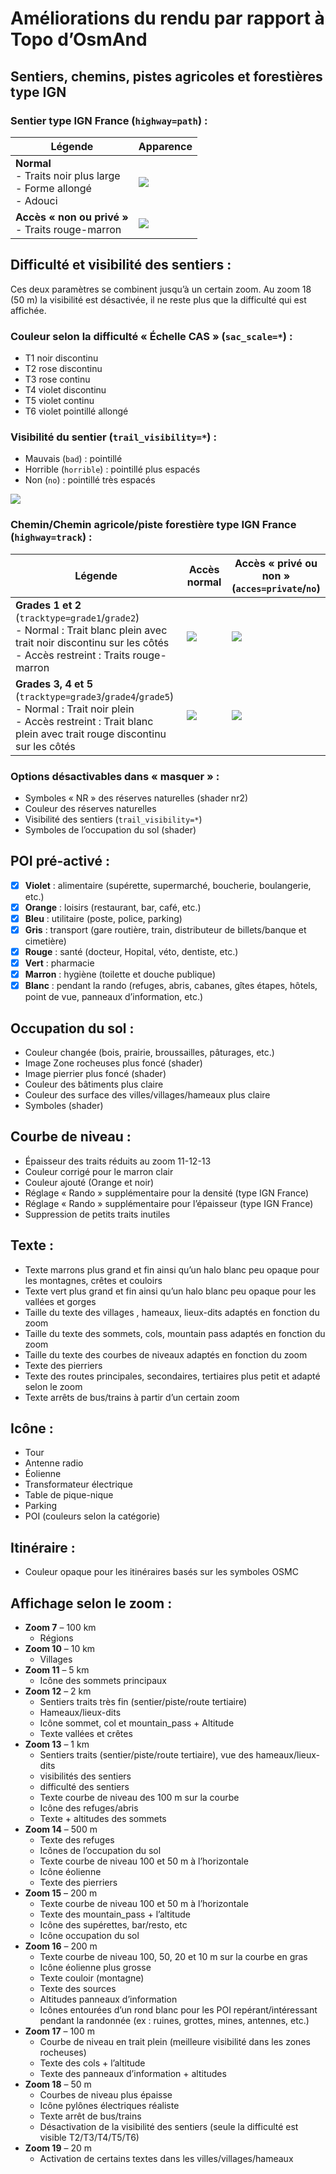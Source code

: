 # Améliorations du rendu par rapport à Topo d’OsmAnd
## Sentiers, chemins, pistes agricoles et forestières type IGN


### Sentier type IGN France (`highway=path`) :
| Légende             | Apparence                                                                   |
|---------------------|-----------------------------------------------------------------------------|
| **Normal**<br>- Traits noir plus large<br>- Forme allongé<br>- Adouci  | ![](jpg/Adoucit.jpg)     |
| **Accès « non ou privé »**<br>- Traits rouge-marron                    | ![](jpg/path-access.jpg) |


## Difficulté et visibilité des sentiers :
Ces deux paramètres se combinent jusqu’à un certain zoom. Au zoom 18 (50 m) la visibilité est désactivée, il ne reste plus que la difficulté qui est affichée.

### Couleur selon la difficulté « Échelle CAS » (`sac_scale=*`) :
- T1 noir discontinu
- T2 rose discontinu
- T3 rose continu
- T4 violet discontinu
- T5 violet continu
- T6 violet pointillé allongé

### Visibilité du sentier (`trail_visibility=*`) :
- Mauvais (`bad`) : pointillé
- Horrible (`horrible`) : pointillé plus espacés
- Non (`no`) : pointillé très espacés

![](jpg/Legende.jpg)

### Chemin/Chemin agricole/piste forestière type IGN France (`highway=track`) :

| Légende                                                                                                         | Accès normal                 | Accès « privé ou non »<br>(`acces=private`/`no`) |
|-----------------------------------------------------------------------------------------------------------------|------------------------------|--|
| **Grades 1 et 2** (`tracktype=grade1`/`grade2`)<br>- Normal : Trait blanc plein avec trait noir discontinu sur les côtés<br>- Accès restreint : Traits rouge-marron  | ![](jpg/tracktype-1-2.jpg) | ![](jpg/track-1-2-access.jpg) |
| **Grades 3, 4 et 5** (`tracktype=grade3`/`grade4`/`grade5`)<br>- Normal : Trait noir plein<br>- Accès restreint : Trait blanc plein avec trait rouge discontinu sur les côtés | ![](jpg/tracktype-3-4-5.jpg) | ![](jpg/track-3-4-5-access.jpg) |

### Options désactivables dans « masquer » :
- Symboles « NR » des réserves naturelles (shader nr2)
- Couleur des réserves naturelles
- Visibilité des sentiers (`trail_visibility=*`)
- Symboles de l’occupation du sol (shader)

## POI pré-activé :
- [x] **Violet** : alimentaire (supérette, supermarché, boucherie, boulangerie, etc.)
- [x] **Orange** : loisirs (restaurant, bar, café, etc.)
- [x] **Bleu** : utilitaire (poste, police, parking)
- [x] **Gris** : transport (gare routière, train, distributeur de billets/banque et cimetière)
- [x] **Rouge** : santé (docteur, Hopital, véto, dentiste, etc.)
- [x] **Vert** : pharmacie
- [x] **Marron** : hygiène (toilette et douche publique)
- [x] **Blanc** : pendant la rando (refuges, abris, cabanes, gîtes étapes, hôtels, point de vue, panneaux d’information, etc.)

## Occupation du sol :
- Couleur changée (bois, prairie, broussailles, pâturages, etc.)
- Image Zone rocheuses plus foncé (shader)
- Image pierrier plus foncé (shader)
- Couleur des bâtiments plus claire
- Couleur des surface des villes/villages/hameaux plus claire
- Symboles (shader)

## Courbe de niveau :
- Épaisseur des traits réduits au zoom 11-12-13
- Couleur corrigé pour le marron clair
- Couleur ajouté (Orange et noir)
- Réglage « Rando » supplémentaire pour la densité (type IGN France)
- Réglage « Rando » supplémentaire pour l’épaisseur (type IGN France)
- Suppression de petits traits inutiles

## Texte :
- Texte marrons plus grand et fin ainsi qu’un halo blanc peu opaque pour les montagnes, crêtes et couloirs
- Texte vert plus grand et fin ainsi qu’un halo blanc peu opaque pour les vallées et gorges
- Taille du texte des villages , hameaux, lieux-dits adaptés en fonction du zoom
- Taille du texte des sommets, cols, mountain pass adaptés en fonction du zoom
- Taille du texte des courbes de niveaux adaptés en fonction du zoom
- Texte des pierriers
- Texte des routes principales, secondaires, tertiaires plus petit et adapté selon le zoom
- Texte arrêts de bus/trains à partir d’un certain zoom

## Icône :
- Tour
- Antenne radio 
- Éolienne
- Transformateur électrique
- Table de pique-nique
- Parking
- POI (couleurs selon la catégorie)

## Itinéraire :
- Couleur opaque pour les itinéraires basés sur les symboles OSMC

## Affichage selon le zoom :
- **Zoom 7** – 100 km
  - Régions
- **Zoom 10** – 10 km
  - Villages
- **Zoom 11** – 5 km
  - Icône des sommets principaux
- **Zoom 12** – 2 km
  - Sentiers traits très fin (sentier/piste/route tertiaire)
  - Hameaux/lieux-dits
  - Icône sommet, col et mountain_pass + Altitude
  - Texte vallées et crêtes
- **Zoom 13** – 1 km
  - Sentiers traits (sentier/piste/route tertiaire), vue des hameaux/lieux-dits
  - visibilités des sentiers
  - difficulté des sentiers
  - Texte courbe de niveau des 100 m sur la courbe
  - Icône des refuges/abris
  - Texte + altitudes des sommets
- **Zoom 14** – 500 m
  - Texte des refuges
  - Icônes de l’occupation du sol
  - Texte courbe de niveau 100 et 50 m à l’horizontale
  - Icône éolienne
  - Texte des pierriers
- **Zoom 15** – 200 m
  - Texte courbe de niveau 100 et 50 m à l’horizontale
  - Texte des mountain_pass + l’altitude
  - Icône des supérettes, bar/resto, etc
  - Icône occupation du sol
- **Zoom 16** – 200 m
  - Texte courbe de niveau 100, 50, 20 et 10 m sur la courbe en gras
  - Icône éolienne plus grosse
  - Texte couloir (montagne)
  - Texte des sources
  - Altitudes panneaux d’information
  - Icônes entourées d’un rond blanc pour les POI repérant/intéressant pendant la randonnée (ex : ruines, grottes, mines, antennes, etc.)
- **Zoom 17** – 100 m
  - Courbe de niveau en trait plein (meilleure visibilité dans les zones rocheuses)
  - Texte des cols + l’altitude
  - Texte des panneaux d’information + altitudes
- **Zoom 18** – 50 m
  - Courbes de niveau plus épaisse
  - Icône pylônes électriques réaliste
  - Texte arrêt de bus/trains
  - Désactivation de la visibilité des sentiers (seule la difficulté est visible T2/T3/T4/T5/T6)
- **Zoom 19** – 20 m
  - Activation de certains textes dans les villes/villages/hameaux
